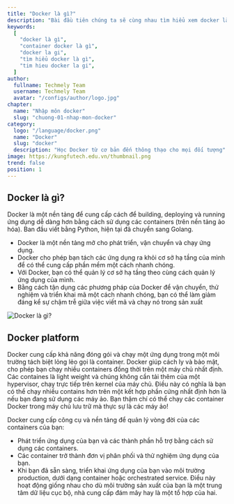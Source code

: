 ```yaml
---
title: "Docker là gì?"
description: "Bài đầu tiên chúng ta sẽ cùng nhau tìm hiểu xem docker là gì gì nhé."
keywords:
  [
    "docker là gì",
    "container docker là gì",
    "docker la gi",
    "tìm hiểu docker là gì",
    "tim hieu docker la gi",
  ]
author:
  fullname: Techmely Team
  username: Techmely Team
  avatar: "/configs/author/logo.jpg"
chapter:
  name: "Nhập môn docker"
  slug: "chuong-01-nhap-mon-docker"
category:
  logo: "/language/docker.png"
  name: "Docker"
  slug: "docker"
  description: "Học Docker từ cơ bản đến thông thạo cho mọi đối tượng"
image: https://kungfutech.edu.vn/thumbnail.png
trend: false
position: 1
---
```


## Docker là gì?

Docker là một nền tảng để cung cấp cách để building, deploying và running ứng dụng dễ dàng hơn bằng cách sử dụng các containers (trên nền tảng ảo hóa). Ban đầu viết bằng Python, hiện tại đã chuyển sang Golang.

- Docker là một nền tảng mở cho phát triển, vận chuyển và chạy ứng dụng.
- Docker cho phép bạn tách các ứng dụng ra khỏi cơ sở hạ tầng của mình để có thể cung cấp phần mềm một cách nhanh chóng.
- Với Docker, bạn có thể quản lý cơ sở hạ tầng theo cùng cách quản lý ứng dụng của mình.
- Bằng cách tận dụng các phương pháp của Docker để vận chuyển, thử nghiệm và triển khai mã một cách nhanh chóng, bạn có thể làm giảm đáng kể sự chậm trễ giữa việc viết mã và chạy nó trong sản xuất

![Docker là gì?](https://viblo.asia/uploads/027c723e-f029-4bc7-bd4e-6f5239aa3f92.png)

## Docker platform

Docker cung cấp khả năng đóng gói và chạy một ứng dụng trong một môi trường tách biệt lỏng lẻo gọi là container. Docker giúp cách ly và bảo mật, cho phép bạn chạy nhiều containers đồng thời trên một máy chủ nhất định. Các containes là light weight và chúng không cần tải thêm của một hypervisor, chạy trực tiếp trên kernel của máy chủ. Điều này có nghĩa là bạn có thể chạy nhiều contains hơn trên một kết hợp phần cứng nhất định hơn là nếu bạn đang sử dụng các máy ảo. Bạn thậm chí có thể chạy các container Docker trong máy chủ lưu trữ mà thực sự là các máy ảo!

Docker cung cấp công cụ và nền tảng để quản lý vòng đời của các containers của bạn:

- Phát triển ứng dụng của bạn và các thành phần hỗ trợ bằng cách sử dụng các containers.
- Các container trở thành đơn vị phân phối và thử nghiệm ứng dụng của bạn.
- Khi bạn đã sẵn sàng, triển khai ứng dụng của bạn vào môi trường production, dưới dạng container hoặc orchestrated service. Điều này hoạt động giống nhau cho dù môi trường sản xuất của bạn là một trung tâm dữ liệu cục bộ, nhà cung cấp đám mây hay là một tổ hợp của hai.
